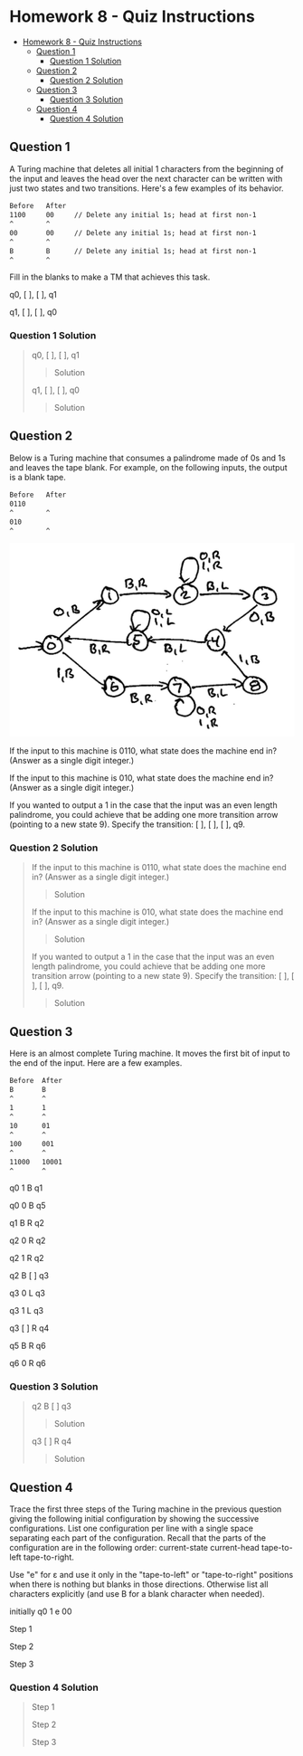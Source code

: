 # Homework 8 - Quiz Instructions

- [Homework 8 - Quiz Instructions](#homework-8---quiz-instructions)
  - [Question 1](#question-1)
    - [Question 1 Solution](#question-1-solution)
  - [Question 2](#question-2)
    - [Question 2 Solution](#question-2-solution)
  - [Question 3](#question-3)
    - [Question 3 Solution](#question-3-solution)
  - [Question 4](#question-4)
    - [Question 4 Solution](#question-4-solution)

## Question 1

A Turing machine that deletes all initial 1 characters from the beginning of the input and leaves the head over the next character can be written with just two states and two transitions. Here's a few examples of its behavior.

    Before   After
    1100     00     // Delete any initial 1s; head at first non-1
    ^        ^
    00       00     // Delete any initial 1s; head at first non-1
    ^        ^
    B        B      // Delete any initial 1s; head at first non-1
    ^        ^

Fill in the blanks to make a TM that achieves this task.

q0, [ ], [ ], q1

q1, [ ], [ ], q0

### Question 1 Solution

> q0, [ ], [ ], q1
> > Solution
>
> q1, [ ], [ ], q0
> > Solution

## Question 2

Below is a Turing machine that consumes a palindrome made of 0s and 1s and leaves the tape blank. For example, on the following inputs, the output is a blank tape.

    Before   After
    0110
    ^        ^
    010
    ^        ^

![Turing Machine example](mod08-images/2021-05-11-0001.jpg)

If the input to this machine is 0110, what state does the machine end in? (Answer as a single digit integer.)

If the input to this machine is 010, what state does the machine end in? (Answer as a single digit integer.)

If you wanted to output a 1 in the case that the input was an even length palindrome, you could achieve that be adding one more transition arrow (pointing to a new state 9). Specify the transition: [ ], [ ], [ ], q9.

### Question 2 Solution

> If the input to this machine is 0110, what state does the machine end in? (Answer as a single digit integer.)
> > Solution
>
> If the input to this machine is 010, what state does the machine end in? (Answer as a single digit integer.)
> > Solution
>
> If you wanted to output a 1 in the case that the input was an even length palindrome, you could achieve that be adding one more transition arrow (pointing to a new state 9). Specify the transition: [ ], [ ], [ ], q9.
> > Solution

## Question 3

Here is an almost complete Turing machine. It moves the first bit of input to the end of the input. Here are a few examples.

    Before  After
    B       B
    ^       ^
    1       1
    ^       ^
    10      01
    ^       ^
    100     001
    ^       ^
    11000   10001
    ^       ^

q0 1 B q1

q0 0 B q5

q1 B R q2

q2 0 R q2

q2 1 R q2

q2 B [ ] q3

q3 0 L q3

q3 1 L q3

q3 [ ] R q4

q5 B R q6

q6 0 R q6

### Question 3 Solution

> q2 B [ ] q3
> > Solution
>
> q3 [ ] R q4
> > Solution

## Question 4

Trace the first three steps of the Turing machine in the previous question giving the following initial configuration by showing the successive configurations. List one configuration per line with a single space separating each part of the configuration. Recall that the parts of the configuration are in the following order: current-state current-head tape-to-left tape-to-right.

Use "e" for ε and use it only in the "tape-to-left" or "tape-to-right" positions when there is nothing but blanks in those directions. Otherwise list all characters explicitly (and use B for a blank character when needed).

initially q0 1 e 00

Step 1

Step 2

Step 3

### Question 4 Solution

> Step 1
> >
>
> Step 2
> >
>
> Step 3
> >
